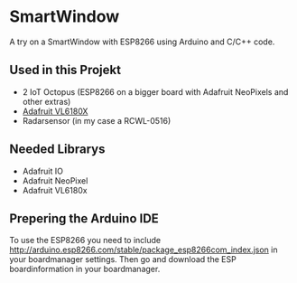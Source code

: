 # SmartWindow
A try on a SmartWindow with ESP8266 using Arduino and C/C++ code.

## Used in this Projekt

* 2 IoT Octopus (ESP8266 on a bigger board with Adafruit NeoPixels and other extras)
* [Adafruit VL6180X](https://www.adafruit.com/product/3316)
* Radarsensor (in my case a RCWL-0516)

## Needed Librarys

* Adafruit IO
* Adafruit NeoPixel
* Adafruit VL6180x

## Prepering the Arduino IDE

To use the ESP8266 you need to include http://arduino.esp8266.com/stable/package_esp8266com_index.json in your boardmanager settings.
Then go and download the ESP boardinformation in your boardmanager.


